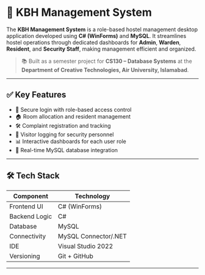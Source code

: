 # 🏢 KBH Management System

The **KBH Management System** is a role-based hostel management desktop application developed using **C# (WinForms)** and **MySQL**. It streamlines hostel operations through dedicated dashboards for **Admin**, **Warden**, **Resident**, and **Security Staff**, making management efficient and organized.

> 📚 Built as a semester project for **CS130 – Database Systems** at the **Department of Creative Technologies, Air University, Islamabad**.

---

## ✅ Key Features

- 🔐 Secure login with role-based access control
- 🏠 Room allocation and resident management
- 🛠️ Complaint registration and tracking
- 👮 Visitor logging for security personnel
- 📊 Interactive dashboards for each user role
- 🔗 Real-time MySQL database integration

---

## 🛠️ Tech Stack

| Component     | Technology             |
|---------------|------------------------|
| Frontend UI   | C# (WinForms)          |
| Backend Logic | C#                     |
| Database      | MySQL                  |
| Connectivity  | MySQL Connector/.NET   |
| IDE           | Visual Studio 2022     |
| Versioning    | Git + GitHub           |

---


